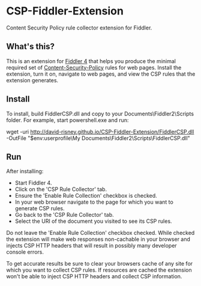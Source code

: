 # CSP-Fiddler-Extension
Content Security Policy rule collector extension for Fiddler.

## What's this?
This is an extension for [Fiddler 4](http://www.telerik.com/fiddler) that helps you produce the minimal required set of [Content-Security-Policy](https://docs.webplatform.org/wiki/tutorials/content-security-policy) rules for web pages. Install the extension, turn it on, navigate to web pages, and view the CSP rules that the extension generates.

## Install
To install, build FiddlerCSP.dll and copy to your Documents\Fiddler2\Scripts folder. For example, start powershell.exe and run:

  wget -uri http://david-risney.github.io/CSP-Fiddler-Extension/FiddlerCSP.dll -OutFile "$env:userprofile\My Documents\Fiddler2\Scripts\FiddlerCSP.dll"

## Run
After installing:
 * Start Fiddler 4.
 * Click on the 'CSP Rule Collector' tab.
 * Ensure the 'Enable Rule Collection' checkbox is checked.
 * In your web browser navigate to the page for which you want to generate CSP rules.
 * Go back to the 'CSP Rule Collector' tab.
 * Select the URI of the document you visited to see its CSP rules.

Do not leave the 'Enable Rule Collection' checkbox checked. While checked the extension will make web responses non-cachable in your browser and injects CSP HTTP headers that will result in possibly many developer console errors.

To get accurate results be sure to clear your browsers cache of any site for which you want to collect CSP rules. If resources are cached the extension won't be able to inject CSP HTTP headers and collect CSP information.
